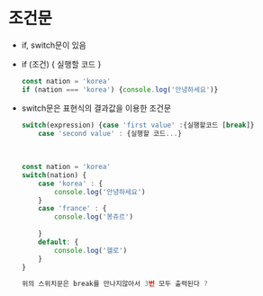 # 조건문

- if, switch문이 있음

- if (조건) { 실행할 코드 }

  ```javascript
  const nation = 'korea'
  if (nation === 'korea') {console.log('안녕하세요')}
  ```



- switch문은 표현식의 결과값을 이용한 조건문

  ```javascript
  switch(expression) {case 'first value' :{실행할코드 [break]} 
      case 'second value' : {실행할 코드...}
      
      
      
  const nation = 'korea'
  switch(nation) {
      case 'korea' : {
          console.log('안녕하세요')
      }
      case 'france' : {
          console.log('봉쥬르')
          
      }
      default: {
          console.log('헬로')
      }
  }
                             
  위의 스위치문은 break를 만나지않아서 3번 모두 출력된다 ? 
  ```

  